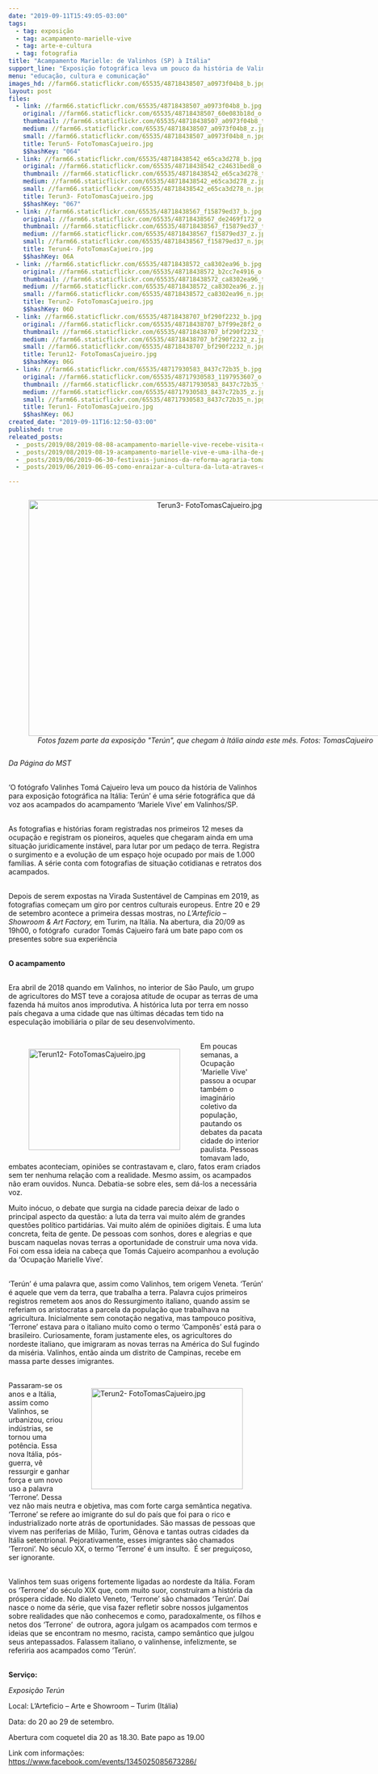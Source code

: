 ```yaml
---
date: "2019-09-11T15:49:05-03:00"
tags:
  - tag: exposição
  - tag: acampamento-marielle-vive
  - tag: arte-e-cultura
  - tag: fotografia
title: "Acampamento Marielle: de Valinhos (SP) à Itália"
support_line: "Exposição fotográfica leva um pouco da história de Valinhos para a Itália  "
menu: "educação, cultura e comunicação"
images_hd: //farm66.staticflickr.com/65535/48718438507_a0973f04b8_b.jpg
layout: post
files:
  - link: //farm66.staticflickr.com/65535/48718438507_a0973f04b8_b.jpg
    original: //farm66.staticflickr.com/65535/48718438507_60e083b18d_o.jpg
    thumbnail: //farm66.staticflickr.com/65535/48718438507_a0973f04b8_t.jpg
    medium: //farm66.staticflickr.com/65535/48718438507_a0973f04b8_z.jpg
    small: //farm66.staticflickr.com/65535/48718438507_a0973f04b8_n.jpg
    title: Terun5- FotoTomasCajueiro.jpg
    $$hashKey: "064"
  - link: //farm66.staticflickr.com/65535/48718438542_e65ca3d278_b.jpg
    original: //farm66.staticflickr.com/65535/48718438542_c24631bed8_o.jpg
    thumbnail: //farm66.staticflickr.com/65535/48718438542_e65ca3d278_t.jpg
    medium: //farm66.staticflickr.com/65535/48718438542_e65ca3d278_z.jpg
    small: //farm66.staticflickr.com/65535/48718438542_e65ca3d278_n.jpg
    title: Terun3- FotoTomasCajueiro.jpg
    $$hashKey: "067"
  - link: //farm66.staticflickr.com/65535/48718438567_f15879ed37_b.jpg
    original: //farm66.staticflickr.com/65535/48718438567_de2469f172_o.jpg
    thumbnail: //farm66.staticflickr.com/65535/48718438567_f15879ed37_t.jpg
    medium: //farm66.staticflickr.com/65535/48718438567_f15879ed37_z.jpg
    small: //farm66.staticflickr.com/65535/48718438567_f15879ed37_n.jpg
    title: Terun4- FotoTomasCajueiro.jpg
    $$hashKey: 06A
  - link: //farm66.staticflickr.com/65535/48718438572_ca8302ea96_b.jpg
    original: //farm66.staticflickr.com/65535/48718438572_b2cc7e4916_o.jpg
    thumbnail: //farm66.staticflickr.com/65535/48718438572_ca8302ea96_t.jpg
    medium: //farm66.staticflickr.com/65535/48718438572_ca8302ea96_z.jpg
    small: //farm66.staticflickr.com/65535/48718438572_ca8302ea96_n.jpg
    title: Terun2- FotoTomasCajueiro.jpg
    $$hashKey: 06D
  - link: //farm66.staticflickr.com/65535/48718438707_bf290f2232_b.jpg
    original: //farm66.staticflickr.com/65535/48718438707_b7f99e28f2_o.jpg
    thumbnail: //farm66.staticflickr.com/65535/48718438707_bf290f2232_t.jpg
    medium: //farm66.staticflickr.com/65535/48718438707_bf290f2232_z.jpg
    small: //farm66.staticflickr.com/65535/48718438707_bf290f2232_n.jpg
    title: Terun12- FotoTomasCajueiro.jpg
    $$hashKey: 06G
  - link: //farm66.staticflickr.com/65535/48717930583_8437c72b35_b.jpg
    original: //farm66.staticflickr.com/65535/48717930583_1197953607_o.jpg
    thumbnail: //farm66.staticflickr.com/65535/48717930583_8437c72b35_t.jpg
    medium: //farm66.staticflickr.com/65535/48717930583_8437c72b35_z.jpg
    small: //farm66.staticflickr.com/65535/48717930583_8437c72b35_n.jpg
    title: Terun1- FotoTomasCajueiro.jpg
    $$hashKey: 06J
created_date: "2019-09-11T16:12:50-03:00"
published: true
releated_posts:
  - _posts/2019/08/2019-08-08-acampamento-marielle-vive-recebe-visita-de-representantes-do-mp-e-condep.md
  - _posts/2019/08/2019-08-19-acampamento-marielle-vive-e-uma-ilha-de-produtividade-em-um-mar-de-condominios.md
  - _posts/2019/06/2019-06-30-festivais-juninos-da-reforma-agraria-tomam-conta-do-ceara.md
  - _posts/2019/06/2019-06-05-como-enraizar-a-cultura-da-luta-atraves-do-teatro.md

---
```

<div style="text-align:center">
<figure class="image" style="display:inline-block"><img alt="Terun3- FotoTomasCajueiro.jpg" height="467" src="//farm66.staticflickr.com/65535/48718438542_e65ca3d278_b.jpg" width="700" />
<figcaption><em>Fotos fazem parte da exposi&ccedil;&atilde;o &quot;Ter&uacute;n&quot;, que chegam &agrave; It&aacute;lia ainda este m&ecirc;s. Fotos: TomasCajueiro</em></figcaption>
</figure>
</div>

<p><em>Da P&aacute;gina do MST</em><br />
&nbsp;</p>

<div>
<p>&lsquo;O fot&oacute;grafo Valinhes Tom&aacute; Cajueiro leva um pouco da hist&oacute;ria de Valinhos para exposi&ccedil;&atilde;o fotogr&aacute;fica na It&aacute;lia: Ter&uacute;n&rsquo; &eacute; uma s&eacute;rie fotogr&aacute;fica que d&aacute; voz aos acampados do acampamento &lsquo;Mariele Vive&rsquo; em Valinhos/SP.</p>

<p><br />
As fotografias e hist&oacute;rias foram registradas nos primeiros 12 meses da ocupa&ccedil;&atilde;o e registram os pioneiros, aqueles que chegaram ainda em uma situa&ccedil;&atilde;o juridicamente inst&aacute;vel, para lutar por um peda&ccedil;o de terra. Registra o surgimento e a evolu&ccedil;&atilde;o de um espa&ccedil;o hoje ocupado por mais de 1.000 fam&iacute;lias. A s&eacute;rie conta com fotografias de situa&ccedil;&atilde;o cotidianas e retratos dos acampados.<br />
&nbsp;</p>

<p>Depois de serem expostas na Virada Sustent&aacute;vel de Campinas em 2019, as fotografias come&ccedil;am um giro por centros culturais europeus. Entre 20 e 29 de setembro acontece a primeira dessas mostras, no<em> L&rsquo;Arteficio &ndash; Showroom &amp; Art Factory,</em> em Turim, na It&aacute;lia. Na abertura, dia 20/09 as 19h00, o fot&oacute;grafo&nbsp; curador Tom&aacute;s Cajueiro far&aacute; um bate papo com os presentes sobre sua experi&ecirc;ncia</p>

<p><br />
<strong>O acampamento&nbsp;</strong></p>

<p><br />
Era abril de 2018 quando em Valinhos, no interior de S&atilde;o Paulo, um grupo de agricultores do MST teve a corajosa atitude de ocupar as terras de uma fazenda h&aacute; muitos anos improdutiva. A hist&oacute;rica luta por terra em nosso pa&iacute;s chegava a uma cidade que nas &uacute;ltimas d&eacute;cadas tem tido na especula&ccedil;&atilde;o imobili&aacute;ria o pilar de seu desenvolvimento.<br />
&nbsp;</p>

<figure class="image" style="float:left"><img alt="Terun12- FotoTomasCajueiro.jpg" height="200" src="//farm66.staticflickr.com/65535/48718438707_bf290f2232_b.jpg" width="300" />
<figcaption></figcaption>
</figure>

<p>Em poucas semanas,&nbsp;a Ocupa&ccedil;&atilde;o &#39;Marielle Vive&#39; passou a ocupar tamb&eacute;m o imagin&aacute;rio coletivo da popula&ccedil;&atilde;o, pautando os debates da pacata cidade do interior paulista. Pessoas tomavam lado, embates aconteciam, opini&otilde;es se contrastavam e, claro, fatos eram criados sem ter nenhuma rela&ccedil;&atilde;o com a realidade. Mesmo assim, os acampados n&atilde;o eram ouvidos. Nunca. Debatia-se sobre eles, sem d&aacute;-los a necess&aacute;ria voz.</p>

<p>Muito in&oacute;cuo, o debate que surgia na cidade parecia deixar de lado o principal aspecto da quest&atilde;o: a luta da terra vai muito al&eacute;m de grandes quest&otilde;es pol&iacute;tico partid&aacute;rias. Vai muito al&eacute;m de opini&otilde;es digitais. &Eacute; uma luta concreta, feita de gente. De pessoas com sonhos, dores e alegrias e que buscam naquelas novas terras a oportunidade de construir uma nova vida. Foi com essa ideia na cabe&ccedil;a que Tom&aacute;s Cajueiro acompanhou a evolu&ccedil;&atilde;o da &lsquo;Ocupa&ccedil;&atilde;o Marielle Vive&rsquo;.&nbsp;<br />
&nbsp;</p>

<p>&lsquo;Ter&uacute;n&rsquo; &eacute; uma palavra que, assim como Valinhos, tem origem Veneta. &lsquo;Ter&uacute;n&rsquo; &eacute; aquele que vem da terra, que trabalha a terra. Palavra cujos primeiros registros remetem aos anos do Ressurgimento italiano, quando assim se referiam os aristocratas a parcela da popula&ccedil;&atilde;o que trabalhava na agricultura. Inicialmente sem conota&ccedil;&atilde;o negativa, mas tampouco positiva, &lsquo;Terrone&rsquo; estava para o italiano muito como o termo &lsquo;Campon&ecirc;s&rsquo; est&aacute; para o brasileiro. Curiosamente, foram justamente eles, os agricultores do nordeste italiano, que imigraram as novas terras na Am&eacute;rica do Sul fugindo da mis&eacute;ria. Valinhos, ent&atilde;o ainda um distrito de Campinas, recebe em massa parte desses imigrantes.<br />
&nbsp;</p>

<figure class="image" style="float:right"><img alt="Terun2- FotoTomasCajueiro.jpg" height="200" src="//farm66.staticflickr.com/65535/48718438572_ca8302ea96_b.jpg" width="300" />
<figcaption></figcaption>
</figure>

<p>Passaram-se os anos e a It&aacute;lia, assim como Valinhos, se urbanizou, criou ind&uacute;strias, se tornou uma pot&ecirc;ncia. Essa nova It&aacute;lia, p&oacute;s-guerra, v&ecirc; ressurgir e ganhar for&ccedil;a e um novo uso a palavra &lsquo;Terrone&rsquo;. Dessa vez n&atilde;o mais neutra e objetiva, mas com forte carga sem&acirc;ntica negativa. &lsquo;Terrone&rsquo; se refere ao imigrante do sul do pa&iacute;s que foi para o rico e industrializado norte atr&aacute;s de oportunidades. S&atilde;o massas de pessoas que vivem nas periferias de Mil&atilde;o, Turim, G&ecirc;nova e tantas outras cidades da It&aacute;lia setentrional. Pejorativamente, esses imigrantes s&atilde;o chamados &lsquo;Terroni&rsquo;. No s&eacute;culo XX, o termo &lsquo;Terrone&rsquo; &eacute; um insulto.&nbsp; &Eacute; ser pregui&ccedil;oso, ser ignorante.&nbsp;&nbsp;</p>

<p><br />
Valinhos tem suas origens fortemente ligadas ao nordeste da It&aacute;lia. Foram os &lsquo;Terrone&rsquo; do s&eacute;culo XIX que, com muito suor, constru&iacute;ram a hist&oacute;ria da pr&oacute;spera cidade. No dialeto Veneto, &lsquo;Terrone&rsquo; s&atilde;o chamados &lsquo;Ter&uacute;n&rsquo;. Da&iacute; nasce o nome da s&eacute;rie, que visa fazer refletir sobre nossos julgamentos sobre realidades que n&atilde;o conhecemos e como, paradoxalmente, os filhos e netos dos &lsquo;Terrone&rsquo;&nbsp; de outrora, agora julgam os acampados com termos e ideias que se encontram no mesmo, racista, campo sem&acirc;ntico que julgou seus antepassados. Falassem italiano, o valinhense, infelizmente, se referiria aos acampados como &lsquo;Ter&uacute;n&rsquo;.</p>

<p><br />
<strong>Servi&ccedil;o:</strong></p>

<p><em>Exposi&ccedil;&atilde;o Ter&uacute;n</em></p>

<p>Local: L&rsquo;Arteficio &ndash; Arte e Showroom &ndash; Turim (It&aacute;lia)</p>

<p>Data: do 20 ao 29 de setembro.</p>

<p>Abertura com coquetel dia 20 as 18.30. Bate papo as 19.00</p>

<p>Link com informa&ccedil;&otilde;es: <a href="https://www.facebook.com/events/1345025085673286/" target="_blank">https://www.facebook.com/events/1345025085673286/</a></p>
</div>
